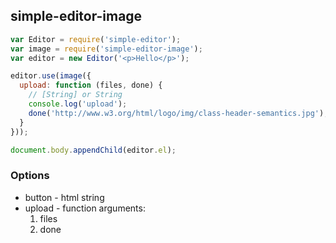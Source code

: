 simple-editor-image
-------------------

```javascript
var Editor = require('simple-editor');
var image = require('simple-editor-image');
var editor = new Editor('<p>Hello</p>');

editor.use(image({
  upload: function (files, done) {
    // [String] or String
    console.log('upload');
    done('http://www.w3.org/html/logo/img/class-header-semantics.jpg');
  }
}));

document.body.appendChild(editor.el);
```

### Options

* button - html string
* upload - function
  arguments:
  1. files
  2. done
